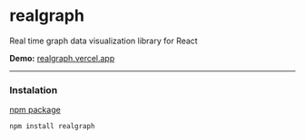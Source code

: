# realgraph

Real time graph data visualization library for React

<b>Demo:</b> [realgraph.vercel.app](https://realgraph.vercel.app/)

---

### Instalation

[npm package](https://www.npmjs.com/package/realgraph)

```
npm install realgraph
```
